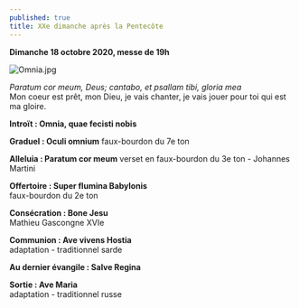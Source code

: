 ```yaml
---
published: true
title: XXe dimanche après la Pentecôte
---
```

**Dimanche 18 octobre 2020, messe de 19h**

![Omnia.jpg]({{site.baseurl}}/images/Omnia.jpg)

*Paratum cor meum, Deus; cantabo, et psallam tibi, gloria mea*  
Mon coeur est prêt, mon Dieu, je vais chanter, je vais jouer pour toi qui est ma gloire.

**Introït : Omnia, quae fecisti nobis**

**Graduel : Oculi omnium**
faux-bourdon du 7e ton

**Alleluia : Paratum cor meum**
verset en faux-bourdon du 3e ton - Johannes Martini

**Offertoire : Super flumina Babylonis**  
faux-bourdon du 2e ton

**Consécration : Bone Jesu**  
Mathieu Gascongne XVIe

**Communion : Ave vivens Hostia**  
adaptation - traditionnel sarde

**Au dernier évangile : Salve Regina**

**Sortie : Ave Maria**  
adaptation - traditionnel russe
